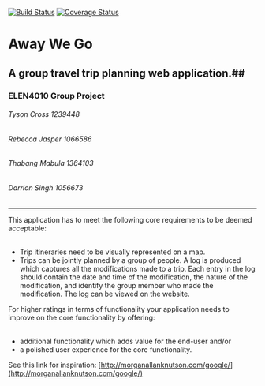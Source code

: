 [![Build Status](https://travis-ci.com/witseie-elen4010/2019-005-project.svg?token=52xQs3WNRQyhnpMyQJpC&branch=master)](https://travis-ci.com/witseie-elen4010/2019-005-project)
[![Coverage Status](https://coveralls.io/repos/github/witseie-elen4010/2019-005-project/badge.svg?branch=coveralls_setup&t=31ncXA)](https://coveralls.io/github/witseie-elen4010/2019-005-project?branch=coveralls_setup)

# Away We Go # 
## A group travel trip planning web application.##
### ELEN4010 Group Project ###
###### Tyson Cross 1239448 ######
###### Rebecca Jasper 1066586 ######
###### Thabang Mabula 1364103 #####
###### Darrion Singh 1056673 ######
---

This application has to meet the following core requirements to be deemed acceptable: <br><br>
* Trip itineraries need to be visually represented on a map. <br>
* Trips can be jointly planned by a group of people. A log is produced which captures all the modifications made to a trip. Each entry in the log should contain the date and time of the modification, the nature of the modification, and identify the group member who made the modification. The log can be viewed on the website. <br>

For higher ratings in terms of functionality your application needs to improve on the core functionality by offering: <br><br>
* additional functionality which adds value for the end-user and/or <br>
* a polished user experience for the core functionality. <br>

See this link for inspiration: [http://morganallanknutson.com/google/](http://morganallanknutson.com/google/)

